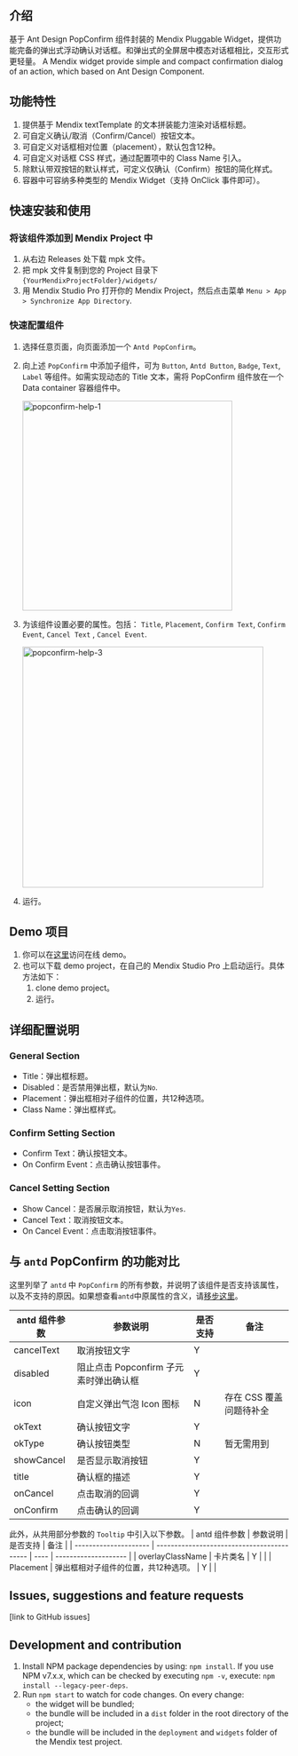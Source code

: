 ## 介绍
基于 Ant Design PopConfirm 组件封装的 Mendix Pluggable Widget，提供功能完备的弹出式浮动确认对话框。和弹出式的全屏居中模态对话框相比，交互形式更轻量。
A Mendix widget provide simple and compact confirmation dialog of an action, which based on Ant Design Component.

## 功能特性
1. 提供基于 Mendix textTemplate 的文本拼装能力渲染对话框标题。
2. 可自定义确认/取消（Confirm/Cancel）按钮文本。
3. 可自定义对话框相对位置（placement），默认包含12种。
4. 可自定义对话框 CSS 样式，通过配置项中的 Class Name 引入。
5. 除默认带双按钮的默认样式，可定义仅确认（Confirm）按钮的简化样式。
6. 容器中可容纳多种类型的 Mendix Widget（支持 OnClick 事件即可）。

## 快速安装和使用

### 将该组件添加到 Mendix Project 中
1. 从右边 Releases 处下载 mpk 文件。
2. 把 mpk 文件复制到您的 Project 目录下 `{YourMendixProjectFolder}/widgets/`
3. 用 Mendix Studio Pro 打开你的 Mendix Project，然后点击菜单 `Menu > App > Synchronize App Directory`.

### 快速配置组件

1. 选择任意页面，向页面添加一个 `Antd PopConfirm`。
2. 向上述 `PopConfirm` 中添加子组件，可为 `Button`, `Antd Button`, `Badge`, `Text`, `Label` 等组件。如需实现动态的 Title 文本，需将 PopConfirm 组件放在一个 Data container 容器组件中。
   
   <img width="378" alt="popconfirm-help-1" src="https://user-images.githubusercontent.com/24690236/205483695-954023f8-287d-4f29-869c-3042ebacf155.png">

3. 为该组件设置必要的属性。包括： `Title`, `Placement`, `Confirm Text`, `Confirm Event`, `Cancel Text` , `Cancel Event`.
   
   <img width="434" alt="popconfirm-help-3" src="https://user-images.githubusercontent.com/24690236/205483726-68b1e4e0-261b-45ad-accb-4d08c7d66950.png">

4. 运行。
   
## Demo 项目

1. 你可以在[这里](todo)访问在线 demo。  
2. 也可以下载 demo project，在自己的 Mendix Studio Pro 上启动运行。具体方法如下：
    1. clone demo project。
    2. 运行。

## 详细配置说明
### General Section
* Title：弹出框标题。
* Disabled：是否禁用弹出框，默认为`No`.
* Placement：弹出框相对子组件的位置，共12种选项。
* Class Name：弹出框样式。
### Confirm Setting Section
* Confirm Text：确认按钮文本。
* On Confirm Event：点击确认按钮事件。
### Cancel Setting Section
* Show Cancel：是否展示取消按钮，默认为`Yes`.
* Cancel Text：取消按钮文本。
* On Cancel Event：点击取消按钮事件。

## 与 `antd` PopConfirm 的功能对比

这里列举了 `antd` 中 `PopConfirm` 的所有参数，并说明了该组件是否支持该属性，以及不支持的原因。如果想查看`antd`中原属性的含义，请[移步这里](https://ant.design/components/popconfirm)。

| antd 组件参数             | 参数说明                                       | 是否支持 | 备注                   |
| --------------------- | ------------------------------------------ | ---- | -------------------- |
| cancelText            | 取消按钮文字                                | Y    |                      |
| disabled              | 阻止点击 Popconfirm 子元素时弹出确认框       | Y    |                     |
| icon                  | 自定义弹出气泡 Icon 图标                    | N    | 存在 CSS 覆盖问题待补全     |
| okText                | 确认按钮文字                                | Y    |                      |
| okType                | 确认按钮类型                                | N    | 暂无需用到                     |
| showCancel            | 是否显示取消按钮                            | Y    |                      |
| title                 | 确认框的描述                                | Y    |                      |
| onCancel              | 点击取消的回调                              | Y    |                      |
| onConfirm             | 点击确认的回调                              | Y    |                      |

此外，从共用部分参数的 `Tooltip` 中引入以下参数。
| antd 组件参数             | 参数说明                                       | 是否支持 | 备注                   |
| --------------------- | ------------------------------------------ | ---- | -------------------- |
| overlayClassName             | 卡片类名                             | Y    |                 |
| Placement             | 弹出框相对子组件的位置，共12种选项。           | Y    |                 |


## Issues, suggestions and feature requests
[link to GitHub issues]

## Development and contribution

1. Install NPM package dependencies by using: `npm install`. If you use NPM v7.x.x, which can be checked by executing `npm -v`, execute: `npm install --legacy-peer-deps`.
2. Run `npm start` to watch for code changes. On every change:
    - the widget will be bundled;
    - the bundle will be included in a `dist` folder in the root directory of the project;
    - the bundle will be included in the `deployment` and `widgets` folder of the Mendix test project.
